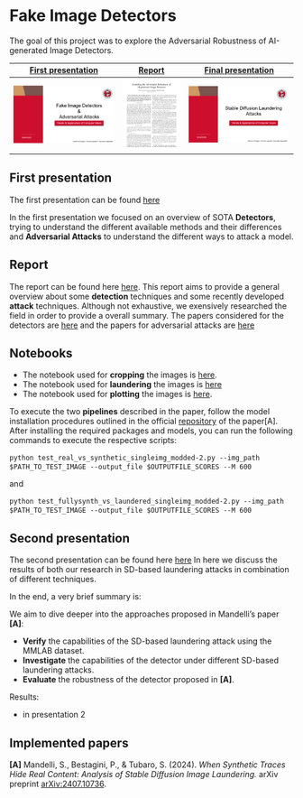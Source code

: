 # Fake Image Detectors
The goal of this project was to explore the Adversarial Robustness of AI-generated Image Detectors.


| <a href="docs/presentations/First_presentation.pdf" target="_blank"><b>First presentation</b></a> | <a href="docs/report/main.pdf" target="_blank"><b>Report</b></a> | <a href="docs/presentations/Second_presentation.pdf" target="_blank"><b>Final presentation</b></a> |
|--------------------------------------------------------------------------------------------------------------------------|---------------------------------------------------------------------------------------------------------------------------------|--------------------------------------------------------------------------------------------------------------------------------|
| [![](docs/presentations/THUMBNAIL_FIRSTPRE.png)](docs/presentations/First_presentation.pdf) | [![](docs/report/THUMB_NAIL_REPORT.png)](docs/report/main.pdf)         | [![](docs/presentations/THUMBNAL_LAST.png)](docs/presentations/Second_presentation.pdf)        |


## First presentation
The first presentation can be found [here](docs/presentations/First_presentation.pdf)

In the first presentation we focused on an overview of SOTA **Detectors**, trying to understand the different available methods and their differences and **Adversarial Attacks** to understand the different ways to attack a model.
## Report
The report can be found here [here](docs/report/main.pdf).
This report aims to provide a general overview about some **detection** techniques and some recently developed **attack** techniques. Although not exhaustive, we exensively researched the field in order to provide a overall summary.
The papers considered for the detectors are [here](docs/papers/papers-deepfake-detection-SoA/) and the papers for adversarial attacks are [here](docs/papers/papers-multimedia-forensics-adversarial-attacks-SoA/)

## Notebooks
- The notebook used for **cropping** the images is [here](code/image_cropper.ipynb).
- The notebook used for **laundering** the images is [here](code/laundering_pipeline.ipynb)
- The notebook used for **plotting** the images is [here](code/plotter.ipynb).

To execute the two **pipelines** described in the paper, follow the model installation procedures outlined in the official [repository](https://github.com/polimi-ispl/synthetic-image-detection) of the paper[A]. After installing the required packages and models, you can run the following commands to execute the respective scripts:

```bash:
python test_real_vs_synthetic_singleimg_modded-2.py --img_path $PATH_TO_TEST_IMAGE --output_file $OUTPUTFILE_SCORES --M 600
```

and 

```bash:
python test_fullysynth_vs_laundered_singleimg_modded-2.py --img_path $PATH_TO_TEST_IMAGE --output_file $OUTPUTFILE_SCORES --M 600
```

## Second presentation
The second presentation can be found here [here](Presentation_2/LAST_presentation.pdf)
In here we discuss the results of both our research in SD-based laundering attacks in combination of different techniques.

In the end, a very brief summary is:

We aim to dive deeper into the approaches proposed in Mandelli’s paper **[A]**:
- **Verify** the capabilities of the SD-based laundering attack using the MMLAB dataset.
- **Investigate** the capabilities of the detector under different SD-based laundering attacks.
- **Evaluate** the robustness of the detector proposed in **[A]**.

<!-- TODO -->
Results:
- in presentation 2 


## Implemented papers

**[A]** Mandelli, S., Bestagini, P., & Tubaro, S. (2024). *When Synthetic Traces Hide Real Content: Analysis of Stable Diffusion Image Laundering.* arXiv preprint [arXiv:2407.10736](https://arxiv.org/abs/2407.10736).

